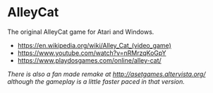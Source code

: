 # AlleyCat
The original AlleyCat game for Atari and Windows.

- https://en.wikipedia.org/wiki/Alley_Cat_(video_game)
- https://www.youtube.com/watch?v=nRMrzqKoGpY
- https://www.playdosgames.com/online/alley-cat/

_There is also a fan made remake at http://asetgames.altervista.org/ although the gameplay is a little faster paced in that version._
